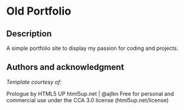# Old Portfolio

## Description
A simple portfolio site to display my passion for coding and projects.


## Authors and acknowledgment
*Template courtesy of:*

Prologue by HTML5 UP
html5up.net | @ajlkn
Free for personal and commercial use under the CCA 3.0 license (html5up.net/license)
